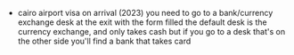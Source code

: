 - cairo airport visa on arrival (2023)
you need to go to a bank/currency exchange desk at the exit with the form filled
the default desk is the currency exchange, and only takes cash
but if you go to a desk that's on the other side you'll find a bank that takes card
